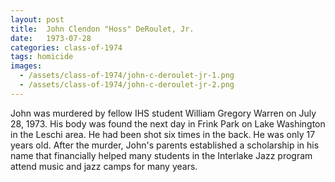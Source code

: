 ```yaml
---
layout: post
title:  John Clendon "Hoss" DeRoulet, Jr.
date:   1973-07-28
categories: class-of-1974
tags: homicide
images:
  - /assets/class-of-1974/john-c-deroulet-jr-1.png
  - /assets/class-of-1974/john-c-deroulet-jr-2.png
---
```

John was murdered by fellow IHS student William Gregory Warren on July 28, 1973.  His body was found the next day in Frink Park on Lake Washington in the Leschi area.  He had been shot six times in the back.  He was only 17 years old.  After the murder, John's parents established a scholarship in his name that financially helped many students in the Interlake Jazz program attend music and jazz camps for many years.

